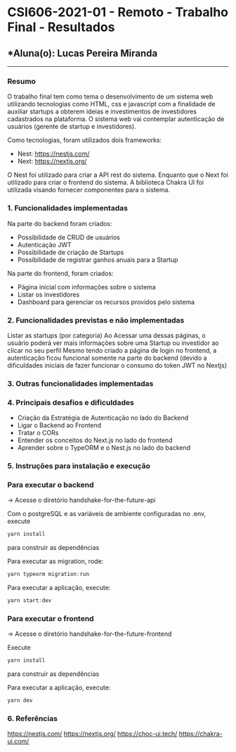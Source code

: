 # **CSI606-2021-01 - Remoto - Trabalho Final - Resultados**

## \*Aluna(o): Lucas Pereira Miranda

---

<!-- Este documento tem como objetivo apresentar o projeto desenvolvido, considerando o que foi definido na proposta e o produto final. -->

### Resumo

O trabalho final tem como tema o desenvolvimento de um sistema web utilizando tecnologias como HTML, css e javascript com a finalidade de auxiliar startups a obterem ideias e investimentos de investidores cadastrados na plataforma.
O sistema web vai contemplar autenticação de usuários (gerente de startup e investidores).

Como tecnologias, foram utilizados dois frameworks:

- Nest: https://nestjs.com/
- Next: https://nextjs.org/

O Nest foi utilizado para criar a API rest do sistema. Enquanto que o Next foi utilizado para criar o frontend do sistema.
A biblioteca Chakra UI foi utilizada visando fornecer componentes para o sistema.

### 1. Funcionalidades implementadas

Na parte do backend foram criados:

- Possibilidade de CRUD de usuários
- Autenticação JWT
- Possibilidade de criação de Startups
- Possibilidade de registrar ganhos anuais para a Startup

Na parte do frontend, foram criados:

- Página inicial com informações sobre o sistema
- Listar os investidores
- Dashboard para gerenciar os recursos providos pelo sistema

### 2. Funcionalidades previstas e não implementadas

Listar as startups (por categoria)
Ao Acessar uma dessas páginas, o usuário poderá ver mais informações sobre uma Startup ou investidor ao clicar no seu perfil
Mesmo tendo criado a página de login no frontend, a autenticação ficou funcional somente na parte do backend (devido a dificuldades iniciais de fazer funcionar o consumo do token JWT no Nextjs)

### 3. Outras funcionalidades implementadas

### 4. Principais desafios e dificuldades

- Criação da Estratégia de Autenticação no lado do Backend
- Ligar o Backend ao Frontend
- Tratar o CORs
- Entender os conceitos do Next.js no lado do frontend
- Aprender sobre o TypeORM e o Nest.js no lado do backend

### 5. Instruções para instalação e execução

### Para executar o backend

-> Acesse o diretório handshake-for-the-future-api

Com o postgreSQL e as variáveis de ambiente configuradas no .env, execute

```ts
yarn install
```

para construir as dependências

Para executar as migration, rode:

```ts
yarn typeorm migration:run
```

Para executar a aplicação, execute:

```ts
yarn start:dev
```

### Para executar o frontend

-> Acesse o diretório handshake-for-the-future-frontend

Execute

```ts
yarn install
```

para construir as dependências

Para executar a aplicação, execute:

```ts
yarn dev
```

### 6. Referências

https://nestjs.com/
https://nextjs.org/
https://choc-ui.tech/
https://chakra-ui.com/
